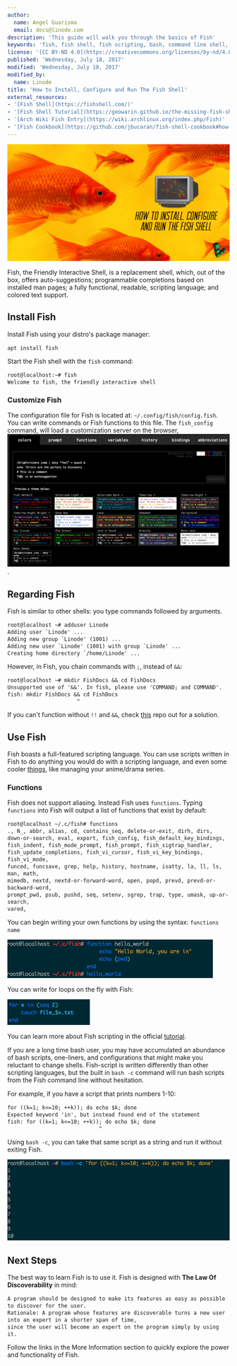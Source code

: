 ```yaml
---
author:
  name: Angel Guarisma
  email: docs@linode.com
description: 'This guide will walk you through the basics of Fish'
keywords: 'fish, fish shell, fish scripting, bash, command line shell, The Friendly Interactive Shell'
license: '[CC BY-ND 4.0](https://creativecommons.org/licenses/by-nd/4.0)'
published: 'Wednesday, July 18, 2017'
modified: 'Wednesday, July 18, 2017'
modified_by:
  name: Linode
title: 'How to Install, Configure and Run The Fish Shell'
external_resources:
- '[Fish Shell](https://fishshell.com/)'
- '[Fish Shell Tutorial](https://geowarin.github.io/the-missing-fish-shell-tutorial.html)'
- '[Arch Wiki Fish Entry](https://wiki.archlinux.org/index.php/Fish)'
- '[Fish Cookbook](https://github.com/jbucaran/fish-shell-cookbook#how-to-find-my-current-location-in-fish)'
---
```


![fish_banner](/content/assets/fish/fish_banner.jpg)

Fish, the Friendly Interactive Shell, is a replacement shell, which, out of the box, offers auto-suggestions; programmable completions based on installed man pages; a fully functional, readable, scripting language; and colored text support.


## Install Fish

Install Fish using your distro's package manager:

	apt install fish

Start the Fish shell with the `fish` command:

	root@localhost:~# fish
	Welcome to fish, the friendly interactive shell

### Customize Fish

The configuration file for Fish is located at: `~/.config/fish/config.fish`. You can write commands or Fish functions to this file. The `fish_config` command, will load a customization server on the browser, ![fish_config](/content/assets/fish/fish_config.png).


## Regarding Fish

Fish is similar to other shells: you type commands followed by arguments.

	root@localhost ~# adduser Linode
	Adding user `Linode' ...
	Adding new group `Linode' (1001) ...
	Adding new user `Linode' (1001) with group `Linode' ...
	Creating home directory `/home/Linode' ...

However, in Fish, you chain commands with `;`, instead of `&&`:

	root@localhost ~# mkdir FishDocs && cd FishDocs
	Unsupported use of '&&'. In fish, please use 'COMMAND; and COMMAND'.
	fish: mkdir FishDocs && cd FishDocs
	                      ^

If you can't function without `!!` and `&&`, check [this](https://github.com/fish-shell/fish-shell/wiki/Bash-Refugees) repo out for a solution.


## Use Fish

Fish boasts a full-featured scripting language. You can use scripts written in Fish to do anything you would do with a scripting language, and even some cooler [things](https://github.com/onodera-punpun/neet), like managing your anime/drama series.


### Functions
Fish does not support aliasing. Instead Fish uses `functions`. Typing `functions` into Fish will output a list of functions that exist by default:


	root@localhost ~/.c/fish# functions
	., N_, abbr, alias, cd, contains_seq, delete-or-exit, dirh, dirs,
	down-or-search, eval, export, fish_config, fish_default_key_bindings,
	fish_indent, fish_mode_prompt, fish_prompt, fish_sigtrap_handler,
	fish_update_completions, fish_vi_cursor, fish_vi_key_bindings, fish_vi_mode,
	funced, funcsave, grep, help, history, hostname, isatty, la, ll, ls, man, math,
	mimedb, nextd, nextd-or-forward-word, open, popd, prevd, prevd-or-backward-word,
	prompt_pwd, psub, pushd, seq, setenv, sgrep, trap, type, umask, up-or-search,
	vared,

You can begin writing your own functions by using the syntax: `functions name`

![fish_functions](/content/assets/fish/fish_functions.png)

You can write for loops on the fly with Fish:

![fish_for](/content/assets/fish/fish_for.png)

You can learn more about Fish scripting in the official [tutorial](https://fishshell.com/content/current/tutorial.html).


If you are a long time bash user, you may have accumulated an abundance of bash scripts, one-liners, and configurations that might make you reluctant to change shells. Fish-script is written differently than other scripting languages, but the built in `bash -c` command will run bash scripts from the Fish command line without hesitation.

For example, if you have a script that prints numbers 1-10:

	for ((k=1; k<=10; ++k)); do echo $k; done
	Expected keyword 'in', but instead found end of the statement
	fish: for ((k=1; k<=10; ++k)); do echo $k; done
	                             ^

Using `bash -c`, you can take that same script as a string and run it without exiting Fish.

![fish_script](/content/assets/fish/fish_script.png)


## Next Steps

The best way to learn Fish is to use it. Fish is designed with **The Law Of Discoverability** in mind:

	A program should be designed to make its features as easy as possible to discover for the user.
	Rationale: A program whose features are discoverable turns a new user into an expert in a shorter span of time,
	since the user will become an expert on the program simply by using it.

Follow the links in the More Information section to quickly explore the power and functionality of Fish.
